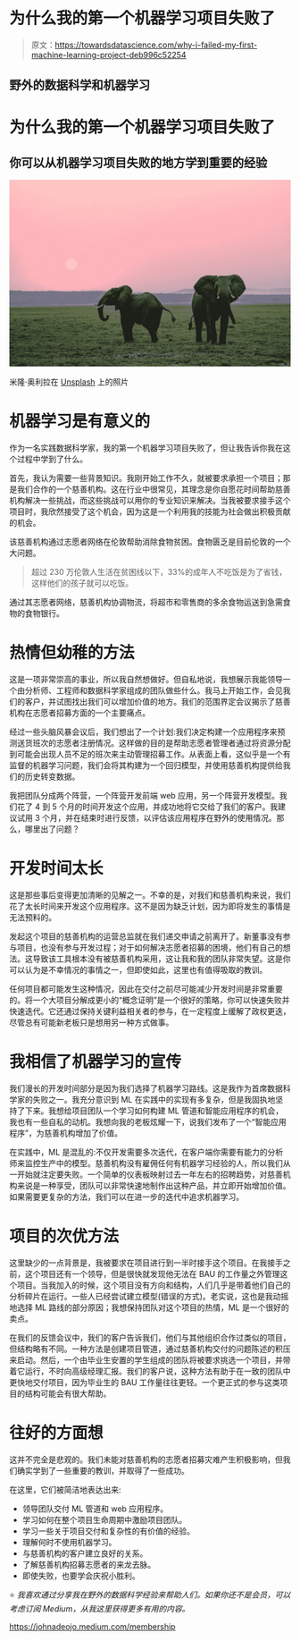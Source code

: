# 为什么我的第一个机器学习项目失败了

> 原文：<https://towardsdatascience.com/why-i-failed-my-first-machine-learning-project-deb996c52254>

## 野外的数据科学和机器学习

# 为什么我的第一个机器学习项目失败了

## 你可以从机器学习项目失败的地方学到重要的经验

![](img/6cb689a7b864b3ab3a8f904efb1856b4.png)

米隆·奥利拉在 [Unsplash](https://unsplash.com?utm_source=medium&utm_medium=referral) 上的照片

# 机器学习是有意义的

作为一名实践数据科学家，我的第一个机器学习项目失败了，但让我告诉你我在这个过程中学到了什么。

首先，我认为需要一些背景知识。我刚开始工作不久，就被要求承担一个项目；那是我们合作的一个慈善机构。这在行业中很常见，其理念是你自愿花时间帮助慈善机构解决一些挑战，而这些挑战可以用你的专业知识来解决。当我被要求接手这个项目时，我欣然接受了这个机会，因为这是一个利用我的技能为社会做出积极贡献的机会。

该慈善机构通过志愿者网络在伦敦帮助消除食物贫困。食物匮乏是目前伦敦的一个大问题。

> 超过 230 万伦敦人生活在贫困线以下，33%的成年人不吃饭是为了省钱，这样他们的孩子就可以吃饭。

通过其志愿者网络，慈善机构协调物流，将超市和零售商的多余食物运送到急需食物的食物银行。

# 热情但幼稚的方法

这是一项非常崇高的事业，所以我自然想做好。但自私地说，我想展示我能领导一个由分析师、工程师和数据科学家组成的团队做些什么。我马上开始工作，会见我们的客户，并试图找出我们可以增加价值的地方。我们的范围界定会议揭示了慈善机构在志愿者招募方面的一个主要痛点。

经过一些头脑风暴会议后，我们想出了一个计划:我们决定构建一个应用程序来预测送货班次的志愿者注册情况。这样做的目的是帮助志愿者管理者通过将资源分配到可能会出现人员不足的班次来主动管理招募工作。从表面上看，这似乎是一个有监督的机器学习问题，我们会将其构建为一个回归模型，并使用慈善机构提供给我们的历史转变数据。

我把团队分成两个阵营，一个阵营开发前端 web 应用，另一个阵营开发模型。我们花了 4 到 5 个月的时间开发这个应用，并成功地将它交给了我们的客户。我建议试用 3 个月，并在结束时进行反馈，以评估该应用程序在野外的使用情况。那么，哪里出了问题？

# 开发时间太长

这是那些事后变得更加清晰的见解之一。不幸的是，对我们和慈善机构来说，我们花了太长时间来开发这个应用程序。这不是因为缺乏计划，因为即将发生的事情是无法预料的。

发起这个项目的慈善机构的运营总监就在我们递交申请之前离开了。新董事没有参与项目，也没有参与开发过程；对于如何解决志愿者招募的困境，他们有自己的想法。这导致该工具根本没有被慈善机构采用，这让我和我的团队非常失望。这是你可以认为是不幸情况的事情之一，但即使如此，这里也有值得吸取的教训。

任何项目都可能发生这种情况，因此在交付之前尽可能减少开发时间是非常重要的。将一个大项目分解成更小的“概念证明”是一个很好的策略，你可以快速失败并快速迭代。它还通过保持关键利益相关者的参与，在一定程度上缓解了政权更迭，尽管总有可能新老板只是想用另一种方式做事。

# 我相信了机器学习的宣传

我们漫长的开发时间部分是因为我们选择了机器学习路线。这是我作为首席数据科学家的失败之一。我充分意识到 ML 在实践中的实现有多复杂，但是我固执地坚持了下来。我想给项目团队一个学习如何构建 ML 管道和智能应用程序的机会，我也有一些自私的动机。我想向我的老板炫耀一下，说我们发布了一个“智能应用程序”，为慈善机构增加了价值。

在实践中，ML 是混乱的:不仅开发需要多次迭代，在客户端你需要有能力的分析师来监控生产中的模型。慈善机构没有雇佣任何有机器学习经验的人，所以我们从一开始就注定要失败。一个简单的仪表板映射过去一年左右的招聘趋势，对慈善机构来说是一种享受，团队可以非常快速地制作出这种产品，并立即开始增加价值。如果需要更复杂的方法，我们可以在进一步的迭代中追求机器学习。

# 项目的次优方法

这里缺少的一点背景是，我被要求在项目进行到一半时接手这个项目。在我接手之前，这个项目还有一个领导，但是很快就发现他无法在 BAU 的工作量之外管理这个项目。当我加入的时候，这个项目没有方向和结构，人们几乎是带着他们自己的分析碎片在运行。一些人已经尝试建立模型(错误的方式)。老实说，这也是我动摇地选择 ML 路线的部分原因；我想保持团队对这个项目的热情，ML 是一个很好的卖点。

在我们的反馈会议中，我们的客户告诉我们，他们与其他组织合作过类似的项目，但结构略有不同。一种方法是创建项目管道，通过慈善机构交付的问题陈述的积压来启动。然后，一个由毕业生安置的学生组成的团队将被要求挑选一个项目，并带着它运行，不时向高级经理汇报。我们的客户说，这种方法有助于在一致的团队中更快地交付项目，因为毕业生的 BAU 工作量往往更轻。一个更正式的参与这类项目的结构可能会有很大帮助。

# 往好的方面想

这并不完全是悲观的。我们未能对慈善机构的志愿者招募灾难产生积极影响，但我们确实学到了一些重要的教训，并取得了一些成功。

在这里，它们被简洁地表达出来:

*   领导团队交付 ML 管道和 web 应用程序。
*   学习如何在整个项目生命周期中激励项目团队。
*   学习一些关于项目交付和复杂性的有价值的经验。
*   理解何时不使用机器学习。
*   与慈善机构的客户建立良好的关系。
*   了解慈善机构招募志愿者的来龙去脉。
*   即使失败，也要学会庆祝小胜利。

⭐️ *我喜欢通过分享我在野外的数据科学经验来帮助人们。如果你还不是会员，可以考虑订阅 Medium，从我这里获得更多有用的内容。*

<https://johnadeojo.medium.com/membership> 